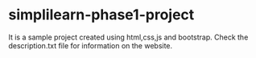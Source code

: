 # simplilearn-phase1-project
It is a sample project created using html,css,js and bootstrap.
Check the description.txt file for information on the website.

